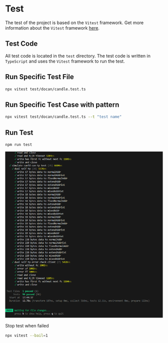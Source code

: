 # Test

The test of the project is based on the `Vitest` framework. Get more information about the `Vitest` framework [here](https://vitest.dev/).

## Test Code

All test code is located in the `test` directory. The test code is written in `TypeScript` and uses the `Vitest` framework to run the test.

## Run Specific Test File

```bash
npx vitest test/docan/candle.test.ts
```

## Run Specific Test Case with pattern

```bash
npx vitest test/docan/candle.test.ts --t "test name"
```

## Run Test

```bash
npm run test
```

![alt text](image.png)

Stop test when failed

```bash
npx vitest --bail=1
```
